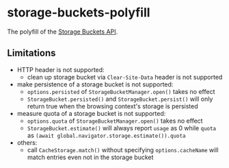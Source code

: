 # storage-buckets-polyfill

The polyfill of the [Storage Buckets API](https://wicg.github.io/storage-buckets/).

## Limitations

* HTTP header is not supported:
  * clean up storage bucket via `Clear-Site-Data` header is not supported
* make persistence of a storage bucket is not supported:
  * `options.persisted` of `StorageBucketManager.open()` takes no effect
  * `StorageBucket.persisted()` and `StorageBucket.persist()` will only return true when the browsing context's storage is persisted
* measure quota of a storage bucket is not supported:
  * `options.quota` of `StorageBucketManager.open()` takes no effect
  * `StorageBucket.estimate()` will always report `usage` as 0 while `quota` as `(await global.navigator.storage.estimate()).quota`
* others:
  * call `CacheStorage.match()` without specifying `options.cacheName` will match entries even not in the storage bucket
